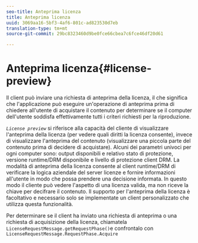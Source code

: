 ```yaml
---
seo-title: Anteprima licenza
title: Anteprima licenza
uuid: 3069aa16-5bf3-4af6-801c-ad823530d7eb
translation-type: tm+mt
source-git-commit: 29bc8323460d9be0fce66cbea7c6fce46df20d61

---
```



# Anteprima licenza{#license-preview}

Il client può inviare una richiesta di anteprima della licenza, il che significa che l&#39;applicazione può eseguire un&#39;operazione di anteprima prima di chiedere all&#39;utente di acquistare il contenuto per determinare se il computer dell&#39;utente soddisfa effettivamente tutti i criteri richiesti per la riproduzione.

*`License preview`* si riferisce alla capacità del cliente di visualizzare l&#39;anteprima della licenza (per vedere quali diritti la licenza consente), invece di visualizzare l&#39;anteprima del contenuto (visualizzare una piccola parte del contenuto prima di decidere di acquistare). Alcuni dei parametri univoci per ogni computer sono: output disponibili e relativo stato di protezione, versione runtime/DRM disponibile e livello di protezione client DRM. La modalità di anteprima della licenza consente al client runtime/DRM di verificare la logica aziendale del server licenze e fornire informazioni all&#39;utente in modo che possa prendere una decisione informata. In questo modo il cliente può vedere l&#39;aspetto di una licenza valida, ma non riceve la chiave per decifrare il contenuto. Il supporto per l&#39;anteprima della licenza è facoltativo e necessario solo se implementate un client personalizzato che utilizza questa funzionalità.

Per determinare se il client ha inviato una richiesta di anteprima o una richiesta di acquisizione della licenza, chiamatela `LicenseRequestMessage.getRequestPhase()`e confrontalo con `LicenseRequestMessage.RequestPhase.Acquire`
